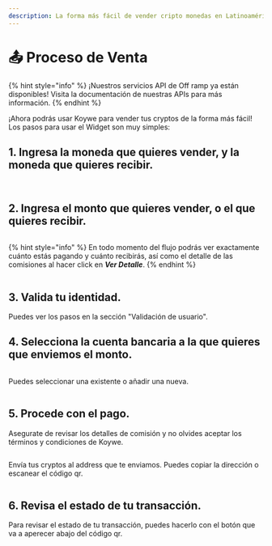 ```yaml
---
description: La forma más fácil de vender cripto monedas en Latinoamérica
---
```


# 📤 Proceso de Venta

{% hint style="info" %}
¡Nuestros servicios API de Off ramp ya están disponibles! Visita la documentación de nuestras APIs para más información.
{% endhint %}

¡Ahora podrás usar Koywe para vender tus cryptos de la forma más fácil! Los pasos para usar el Widget son muy simples:

## 1. Ingresa la moneda que quieres vender, y la moneda que quieres recibir.

<div>

<figure><img src="../../.gitbook/assets/venta1.png" alt=""><figcaption></figcaption></figure>

 

<figure><img src="../../.gitbook/assets/venta2.png" alt=""><figcaption></figcaption></figure>

</div>

## 2. Ingresa el monto que quieres vender, o el que quieres recibir.

<figure><img src="../../.gitbook/assets/monto (1).png" alt=""><figcaption></figcaption></figure>

{% hint style="info" %}
En todo momento del flujo podrás ver exactamente cuánto estás pagando y cuánto recibirás, así como el detalle de las comisiones al hacer click en _**Ver Detalle**_.
{% endhint %}

<figure><img src="../../.gitbook/assets/detalle.png" alt=""><figcaption></figcaption></figure>

## 3. Valida tu identidad.

Puedes ver los pasos en la sección "Validación de usuario".

## 4. Selecciona la cuenta bancaria a la que quieres que enviemos el monto.

<figure><img src="../../.gitbook/assets/cuenta bancaria.png" alt=""><figcaption></figcaption></figure>

Puedes seleccionar una existente o añadir una nueva.

<figure><img src="../../.gitbook/assets/nueva.png" alt=""><figcaption></figcaption></figure>

## 5. Procede con el pago.

Asegurate de revisar los detalles de comisión y no olvides aceptar los términos y condiciones de Koywe.

<figure><img src="../../.gitbook/assets/terminos.png" alt=""><figcaption></figcaption></figure>

Envía tus cryptos al address que te enviamos. Puedes copiar la dirección o escanear el código qr.

<figure><img src="../../.gitbook/assets/qr.png" alt=""><figcaption></figcaption></figure>

## 6. Revisa el estado de tu transacción.

Para revisar el estado de tu transacción, puedes hacerlo con el botón que va a aperecer abajo del código qr.

<figure><img src="../../.gitbook/assets/estado.png" alt=""><figcaption></figcaption></figure>

<figure><img src="../../.gitbook/assets/tracking1 (1).png" alt=""><figcaption></figcaption></figure>

